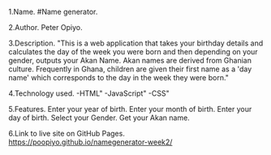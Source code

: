 1.Name. 
#Name generator.

2.Author.
Peter Opiyo.

3.Description.
"This is a web application that takes your birthday details and calculates the day of the week you were born and then depending on your gender, outputs your Akan Name. Akan names are derived from Ghanian culture. Frequently in Ghana, children are given their first name as a 'day name' which corresponds to the day in the week they were born."

4.Technology used.
-HTML"
-JavaScript"
-CSS"

5.Features.
Enter your year of birth.
Enter your month of birth.
Enter your day of birth.
Select your Gender.
Get your Akan name.

6.Link to live site on GitHub Pages.
https://poopiyo.github.io/namegenerator-week2/

